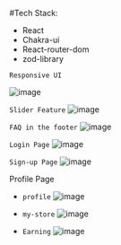  #Tech Stack:
   - React
   - Chakra-ui
   - React-router-dom
   - zod-library

`Responsive UI`

![image](https://github.com/user-attachments/assets/89268072-d447-44d6-87a7-043db23b5056)


`Slider Feature`
![image](https://github.com/user-attachments/assets/fab64055-b3a6-4b68-a123-21b11777e561)

`FAQ in the footer`
![image](https://github.com/user-attachments/assets/a2d8c31e-7346-41d2-957c-da5c0e2d2813)

`Login Page`
![image](https://github.com/user-attachments/assets/c8c0f6a3-028f-46ac-8ff6-8a91c6e61113)

`Sign-up Page`
![image](https://github.com/user-attachments/assets/9b554989-001c-4aac-8383-abe531f22ae1)

Profile Page
  - `profile`
  ![image](https://github.com/user-attachments/assets/12c7e9bc-af55-48eb-b87e-1f154d2f441a)

  - `my-store`
  ![image](https://github.com/user-attachments/assets/a36c88c4-0e07-4bd7-b3e9-ae5067a8977a)

  - `Earning`
  ![image](https://github.com/user-attachments/assets/9a2c9d1f-cddd-48a9-aeaf-7c7cac25b738)

  








